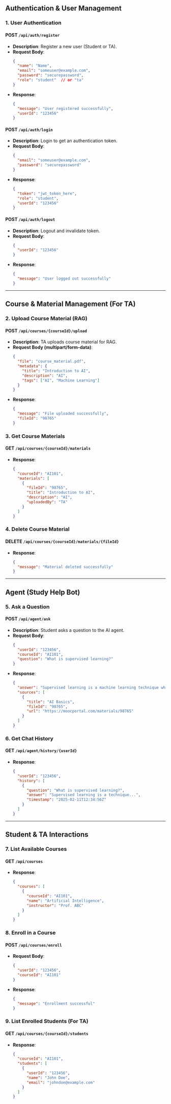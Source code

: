 ## **Authentication & User Management**
### **1. User Authentication**
#### **POST** `/api/auth/register`
- **Description**: Register a new user (Student or TA).
- **Request Body**:
  ```json
  {
    "name": "Name",
    "email": "someuser@example.com",
    "password": "securepassword",
    "role": "student"  // or "ta"
  }
  ```
- **Response**:
  ```json
  {
    "message": "User registered successfully",
    "userId": "123456"
  }
  ```

#### **POST** `/api/auth/login`
- **Description**: Login to get an authentication token.
- **Request Body**:
  ```json
  {
    "email": "someuser@example.com",
    "password": "securepassword"
  }
  ```
- **Response**:
  ```json
  {
    "token": "jwt_token_here",
    "role": "student",
    "userId": "123456"
  }
  ```

#### **POST** `/api/auth/logout`
- **Description**: Logout and invalidate token.
- **Request Body**:
  ```json
  {
    "userId": "123456"
  }
  ```
- **Response**:
  ```json
  {
    "message": "User logged out successfully"
  }
  ```

---

## **Course & Material Management (For TA)**
### **2. Upload Course Material (RAG)**
#### **POST** `/api/courses/{courseId}/upload`
- **Description**: TA uploads course material for RAG.
- **Request Body (multipart/form-data)**:
  ```json
  {
    "file": "course_material.pdf",
    "metadata": {
      "title": "Introduction to AI",
      "description": "AI",
      "tags": ["AI", "Machine Learning"]
    }
  }
  ```
- **Response**:
  ```json
  {
    "message": "File uploaded successfully",
    "fileId": "98765"
  }
  ```

### **3. Get Course Materials**
#### **GET** `/api/courses/{courseId}/materials`
- **Response**:
  ```json
  {
    "courseId": "AI101",
    "materials": [
      {
        "fileId": "98765",
        "title": "Introduction to AI",
        "description": "AI",
        "uploadedBy": "TA"
      }
    ]
  }
  ```

### **4. Delete Course Material**
#### **DELETE** `/api/courses/{courseId}/materials/{fileId}`
- **Response**:
  ```json
  {
    "message": "Material deleted successfully"
  }
  ```

---

## **Agent (Study Help Bot)**
### **5. Ask a Question**
#### **POST** `/api/agent/ask`
- **Description**: Student asks a question to the AI agent.
- **Request Body**:
  ```json
  {
    "userId": "123456",
    "courseId": "AI101",
    "question": "What is supervised learning?"
  }
  ```
- **Response**:
  ```json
  {
    "answer": "Supervised learning is a machine learning technique where models learn from labeled data...",
    "sources": [
      {
        "title": "AI Basics",
        "fileId": "98765",
        "url": "https://moocportal.com/materials/98765"
      }
    ]
  }
  ```

### **6. Get Chat History**
#### **GET** `/api/agent/history/{userId}`
- **Response**:
  ```json
  {
    "userId": "123456",
    "history": [
      {
        "question": "What is supervised learning?",
        "answer": "Supervised learning is a technique...",
        "timestamp": "2025-02-11T12:34:56Z"
      }
    ]
  }
  ```

---

## **Student & TA Interactions**
### **7. List Available Courses**
#### **GET** `/api/courses`
- **Response**:
  ```json
  {
    "courses": [
      {
        "courseId": "AI101",
        "name": "Artificial Intelligence",
        "instructor": "Prof. ABC"
      }
    ]
  }
  ```

### **8. Enroll in a Course**
#### **POST** `/api/courses/enroll`
- **Request Body**:
  ```json
  {
    "userId": "123456",
    "courseId": "AI101"
  }
  ```
- **Response**:
  ```json
  {
    "message": "Enrollment successful"
  }
  ```

### **9. List Enrolled Students (For TA)**
#### **GET** `/api/courses/{courseId}/students`
- **Response**:
  ```json
  {
    "courseId": "AI101",
    "students": [
      {
        "userId": "123456",
        "name": "John Doe",
        "email": "johndoe@example.com"
      }
    ]
  }
  ```

